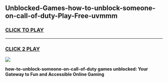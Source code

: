 
## Unblocked-Games-how-to-unblock-someone-on-call-of-duty-Play-Free-uvmmm
<h3>
<a href="https://premium76.site?title=how-to-unblock-someone-on-call-of-duty&ref=12A">CLICK TO PLAY</a></h3>
<hr>

<h3>
<a href="https://premium76.site?title=how-to-unblock-someone-on-call-of-duty&ref=12A">CLICK 2 PLAY</a>
  
</h3>

<a href="https://premium76.site?title=how-to-unblock-someone-on-call-of-duty&ref=12A"><img src="https://clearcache.store/games.png"></a>


**how-to-unblock-someone-on-call-of-duty games unblocked: Your Gateway to Fun and Accessible Online Gaming**
